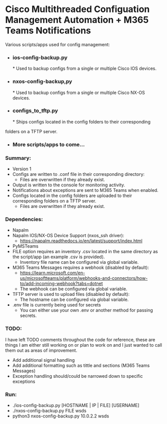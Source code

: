 # Cisco Multithreaded Configuation Management Automation + M365 Teams Notifications #

Various scripts/apps used for config management:
* <h3>ios-config-backup.py</h2>
  * Used to backup configs from a single or multiple Cisco IOS devices.
* <h3>nxos-config-backup,py</h3>
  * Used to backup configs from a single or multiple Cisco NX-OS devices.
* <h3>configs_to_tftp.py</h3>
  * Ships configs located in the config folders to their corresponding
folders on a TFTP server.
* <h3>More scripts/apps to come...</h3>

### Summary: ###

* Version 1
* Configs are written to .conf file in their corresponding directory:
  * Files are overwritten if they already exist.
* Output is written to the console for monitoring activity.
* Notifications about exceptions are sent to M365 Teams when enabled.
* Configs located in the config folders are uploaded to their
corresponding folders on a TFTP server.
  * Files are overwritten if they already exist.

### Dependencies: ###

* Napalm
* Napalm IOS/NX-OS Device Support (nxos_ssh driver):
  * https://napalm.readthedocs.io/en/latest/support/index.html
* PyMSTeams
* FILE option requires an inventory .csv located in the same directory
as the script/app (an example .csv is provided).
  * Inventory file name can be configured via global variable.
* M365 Teams Messages requires a webhook (disabled by default):
  * https://learn.microsoft.com/en-us/microsoftteams/platform/webhooks-and-connectors/how-to/add-incoming-webhook?tabs=dotnet
  * The webhook can be configured via global variable.
* TFTP server is used to upload files (disabled by default):
  * The hostname can be configured via global variable.
* .env file is currently being used for secrets
  * You can either use your own .env or another method for passing secrets.

### TODO: ###

I have left TODO comments throughout the code for reference, these are
things I am either still working on or plan to work on and I just 
wanted to call them out as areas of improvement.

* Add additional signal handling
* Add additional formatting such as tittle and sections 
(M365 Teams Messages)
* Exception handling should/could be narrowed down to specific exceptions

### Run: ###

* ./ios-config-backup.py [HOSTNAME | IP | FILE] [USERNAME]
* ./nxos-config-backup.py FILE wsds
* python3 nxos-config-backup.py 10.0.2.2 wsds